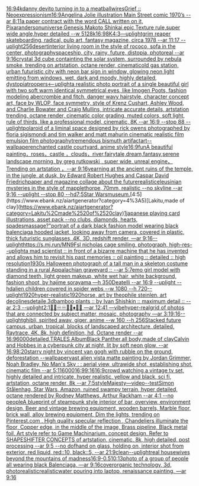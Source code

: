 [16:9](https://www.ebank.nz/aiartgenerator?category=16%3A9)[4k](https://www.ebank.nz/aiartgenerator?category=4k)[danny devito turning in to a meatball](https://www.ebank.nz/aiartgenerator?category=danny%2520devito%2520turning%2520in%2520to%2520a%2520meatball)[wires](https://www.ebank.nz/aiartgenerator?category=wires)[Grief :: Neoexpressionism](https://www.ebank.nz/aiartgenerator?category=Grief%2520%3A%3A%2520Neoexpressionism)[16:9](https://www.ebank.nz/aiartgenerator?category=16%3A9)[Angelina Jolie illustration Main Street comic 1970’s --ar 8:11](https://www.ebank.nz/aiartgenerator?category=Angelina%2520Jolie%2520illustration%2520Main%2520Street%2520comic%25201970%E2%80%99s%2520--ar%25208%3A11)[a paper contract with the word CALL written on it, Pixar](https://www.ebank.nz/aiartgenerator?category=a%2520paper%2520contract%2520with%2520the%2520word%2520CALL%2520written%2520on%2520it%2C%2520Pixar)[anderson](https://www.ebank.nz/aiartgenerator?category=anderson)[universe,Genesis,Makoto Shinkai,epic,Texture rule,super wide angle,hyper detailed --w 512](https://www.ebank.nz/aiartgenerator?category=universe%2CGenesis%2CMakoto%2520Shinkai%2Cepic%2CTexture%2520rule%2Csuper%2520wide%2520angle%2Chyper%2520detailed%2520--w%2520512)[8k](https://www.ebank.nz/aiartgenerator?category=8k)[16:9](https://www.ebank.nz/aiartgenerator?category=16%3A9)[8K](https://www.ebank.nz/aiartgenerator?category=8K)[4:3](https://www.ebank.nz/aiartgenerator?category=4%3A3)[—uplight](https://www.ebank.nz/aiartgenerator?category=%E2%80%94uplight)[grim reaper skateboarding, radical, pulp art, fantasy magazine, circa 1978 --ar 11:17 --uplight](https://www.ebank.nz/aiartgenerator?category=grim%2520reaper%2520skateboarding%2C%2520radical%2C%2520pulp%2520art%2C%2520fantasy%2520magazine%2C%2520circa%25201978%2520--ar%252011%3A17%2520--uplight)[256](https://www.ebank.nz/aiartgenerator?category=256)[desert](https://www.ebank.nz/aiartgenerator?category=desert)[interior living room in the style of rococo, sofa in the center, photography](https://www.ebank.nz/aiartgenerator?category=interior%2520living%2520room%2520in%2520the%2520style%2520of%2520rococo%2C%2520sofa%2520in%2520the%2520center%2C%2520photography)[spaceship, city, rainy, future, distopia, photoreal --ar 9:16](https://www.ebank.nz/aiartgenerator?category=spaceship%2C%2520city%2C%2520rainy%2C%2520future%2C%2520distopia%2C%2520photoreal%2520--ar%25209%3A16)[crystal 3d cube containting the solar system, surrounded by nebula smoke, trending on artstation, octane render, cinematic](https://www.ebank.nz/aiartgenerator?category=crystal%25203d%2520cube%2520containting%2520the%2520solar%2520system%2C%2520surrounded%2520by%2520nebula%2520smoke%2C%2520trending%2520on%2520artstation%2C%2520octane%2520render%2C%2520cinematic)[old gas station, urban futuristic city with neon bar sign in window, glowing neon light emitting from windows, wet, dark and moody, highly detailed, dystopia](https://www.ebank.nz/aiartgenerator?category=old%2520gas%2520station%2C%2520urban%2520futuristic%2520city%2520with%2520neon%2520bar%2520sign%2520in%2520window%2C%2520glowing%2520neon%2520light%2520emitting%2520from%2520windows%2C%2520wet%2C%2520dark%2520and%2520moody%2C%2520highly%2520detailed%2C%2520dystopia)[troopers](https://www.ebank.nz/aiartgenerator?category=troopers)[<--uplight](https://www.ebank.nz/aiartgenerator?category=%3C--uplight)[a realistic photo portrait of a single beautiful girl with two soft warm identical symmetrical eyes, like Imogen Poots, fashion modeling abercrombie and fitch, danger wavy hairstyle, character concept art, face by WLOP, face symmetry, style of Krenz Cushart, Ashley Wood, and Charlie Bowater and Craig Mullins, intricate accurate details, artstation trending, octane render, cinematic color grading, muted colors, soft light, rule of thirds, like a professional model, cinematic, 8K --ar 16:9 --stop 88 --uplight](https://www.ebank.nz/aiartgenerator?category=a%2520realistic%2520photo%2520portrait%2520of%2520a%2520single%2520beautiful%2520girl%2520with%2520two%2520soft%2520warm%2520identical%2520symmetrical%2520eyes%2C%2520like%2520Imogen%2520Poots%2C%2520fashion%2520modeling%2520abercrombie%2520and%2520fitch%2C%2520danger%2520wavy%2520hairstyle%2C%2520character%2520concept%2520art%2C%2520face%2520by%2520WLOP%2C%2520face%2520symmetry%2C%2520style%2520of%2520Krenz%2520Cushart%2C%2520Ashley%2520Wood%2C%2520and%2520Charlie%2520Bowater%2520and%2520Craig%2520Mullins%2C%2520intricate%2520accurate%2520details%2C%2520artstation%2520trending%2C%2520octane%2520render%2C%2520cinematic%2520color%2520grading%2C%2520muted%2520colors%2C%2520soft%2520light%2C%2520rule%2520of%2520thirds%2C%2520like%2520a%2520professional%2520model%2C%2520cinematic%2C%25208K%2520--ar%252016%3A9%2520--stop%252088%2520--uplight)[polaroid of a liminal space designed by rick owens photographed by floria sigismondi and tim walker  and matt mahurin cinematic realistic film emulsion film photography](https://www.ebank.nz/aiartgenerator?category=polaroid%2520of%2520a%2520liminal%2520space%2520designed%2520by%2520rick%2520owens%2520photographed%2520by%2520floria%2520sigismondi%2520and%2520tim%2520walker%2520%2520and%2520matt%2520mahurin%2520cinematic%2520realistic%2520film%2520emulsion%2520film%2520photography)[tremendous bismuth artifact](https://www.ebank.nz/aiartgenerator?category=tremendous%2520bismuth%2520artifact)[art](https://www.ebank.nz/aiartgenerator?category=art)[--wallpaper](https://www.ebank.nz/aiartgenerator?category=--wallpaper)[enchanted castle courtyard. anime style](https://www.ebank.nz/aiartgenerator?category=enchanted%2520castle%2520courtyard.%2520anime%2520style)[16:9](https://www.ebank.nz/aiartgenerator?category=16%3A9)[fun](https://www.ebank.nz/aiartgenerator?category=fun)[A beautiful painting，roses，castle ，clouds，river,fairytale,dream,fantasy,serene landscape,morning, by greg rutkowski , super wide, unreal engine，Trending on artstation ，--ar 9:16](https://www.ebank.nz/aiartgenerator?category=A%2520beautiful%2520painting%EF%BC%8Croses%EF%BC%8Ccastle%2520%EF%BC%8Cclouds%EF%BC%8Criver%2Cfairytale%2Cdream%2Cfantasy%2Cserene%2520landscape%2Cmorning%2C%2520by%2520greg%2520rutkowski%2520%2C%2520super%2520wide%2C%2520unreal%2520engine%EF%BC%8CTrending%2520on%2520artstation%2520%EF%BC%8C--ar%25209%3A16)[yearning at the ancient ruins of the temple, in the jungle, at dusk, by Edward Robert Hughes and Caspar David Friedrich](https://www.ebank.nz/aiartgenerator?category=yearning%2520at%2520the%2520ancient%2520ruins%2520of%2520the%2520temple%2C%2520in%2520the%2520jungle%2C%2520at%2520dusk%2C%2520by%2520Edward%2520Robert%2520Hughes%2520and%2520Caspar%2520David%2520Friedrich)[paper and magazine collage about the future](https://www.ebank.nz/aiartgenerator?category=paper%2520and%2520magazine%2520collage%2520about%2520the%2520future)[realistic](https://www.ebank.nz/aiartgenerator?category=realistic)[eleusinian mysteries in the style of mapplethorpe, 70mm, realistic --no skyline --ar 9:16 --uplight --stop 80 --hd](https://www.ebank.nz/aiartgenerator?category=eleusinian%2520mysteries%2520in%2520the%2520style%2520of%2520mapplethorpe%2C%252070mm%2C%2520realistic%2520--no%2520skyline%2520--ar%25209%3A16%2520--uplight%2520--stop%252080%2520--hd)[7:5](https://www.ebank.nz/aiartgenerator?category=7%3A5)[Star Wars](https://www.ebank.nz/aiartgenerator?category=Star%2520Wars)[museum.](https://www.ebank.nz/aiartgenerator?category=museum.)[4:5](https://www.ebank.nz/aiartgenerator?category=4%3A5)[Lakitu,made of clay](https://www.ebank.nz/aiartgenerator?category=Lakitu%2Cmade%2520of%2520clay)[1](https://www.ebank.nz/aiartgenerator?category=1)[japanese playing card illustrations, asset pack --no clubs, diamonds, hearts, spades](https://www.ebank.nz/aiartgenerator?category=japanese%2520playing%2520card%2520illustrations%2C%2520asset%2520pack%2520--no%2520clubs%2C%2520diamonds%2C%2520hearts%2C%2520spades)[massage?"](https://www.ebank.nz/aiartgenerator?category=massage%3F%22)[portrait of a dark black fashion model wearing black balenciaga hooded jacket, looking away from camera, covered in plastic, thick futuristic sunglasses, 4K, 3D, redshift render, —ar 9:16](https://www.ebank.nz/aiartgenerator?category=portrait%2520of%2520a%2520dark%2520black%2520fashion%2520model%2520wearing%2520black%2520balenciaga%2520hooded%2520jacket%2C%2520looking%2520away%2520from%2520camera%2C%2520covered%2520in%2520plastic%2C%2520thick%2520futuristic%2520sunglasses%2C%25204K%2C%25203D%2C%2520redshift%2520render%2C%2520%E2%80%94ar%25209%3A16)[--uplight](https://www.ebank.nz/aiartgenerator?category=--uplight)[https://s.mj.run/MN9Fsl  nicholas cage smiling, photograph, high-res](https://www.ebank.nz/aiartgenerator?category=https%3A//s.mj.run/MN9Fsl%2520%2520nicholas%2520cage%2520smiling%2C%2520photograph%2C%2520high-res)[--uplight](https://www.ebank.nz/aiartgenerator?category=--uplight)[a mad scientist ::  in front of a bizarre machine that he has invented and allows him to revisit his past memories :: oil painting :: detailed :: high resolution](https://www.ebank.nz/aiartgenerator?category=a%2520mad%2520scientist%2520%3A%3A%2520%2520in%2520front%2520of%2520a%2520bizarre%2520machine%2520that%2520he%2520has%2520invented%2520and%2520allows%2520him%2520to%2520revisit%2520his%2520past%2520memories%2520%3A%3A%2520oil%2520painting%2520%3A%3A%2520detailed%2520%3A%3A%2520high%2520resolution)[1930s Halloween photograph of a tall man in a skeleton costume standing in a rural Appalachian graveyard :: --ar 5:7](https://www.ebank.nz/aiartgenerator?category=1930s%2520Halloween%2520photograph%2520of%2520a%2520tall%2520man%2520in%2520a%2520skeleton%2520costume%2520standing%2520in%2520a%2520rural%2520Appalachian%2520graveyard%2520%3A%3A%2520--ar%25205%3A7)[emo girl model with diamond teeth, light green makeup, white wet hair, white background, fashion shoot, by hajime sorayama —h 350](https://www.ebank.nz/aiartgenerator?category=emo%2520girl%2520model%2520with%2520diamond%2520teeth%2C%2520light%2520green%2520makeup%2C%2520white%2520wet%2520hair%2C%2520white%2520background%2C%2520fashion%2520shoot%2C%2520by%2520hajime%2520sorayama%2520%E2%80%94h%2520350)[Deatelli --ar 16:9 --uplight --hd](https://www.ebank.nz/aiartgenerator?category=Deatelli%2520--ar%252016%3A9%2520--uplight%2520--hd)[alien children covered in spider webs --w 1080 --h 720](https://www.ebank.nz/aiartgenerator?category=alien%2520children%2520covered%2520in%2520spider%2520webs%2520--w%25201080%2520--h%2520720)[--uplight](https://www.ebank.nz/aiartgenerator?category=--uplight)[1920](https://www.ebank.nz/aiartgenerator?category=1920)[hyper-realistic](https://www.ebank.nz/aiartgenerator?category=hyper-realistic)[1920](https://www.ebank.nz/aiartgenerator?category=1920)[horse, art by theophile steinlen, art deco](https://www.ebank.nz/aiartgenerator?category=horse%2C%2520art%2520by%2520theophile%2520steinlen%2C%2520art%2520deco)[lines](https://www.ebank.nz/aiartgenerator?category=lines)[detaile,3d](https://www.ebank.nz/aiartgenerator?category=detaile%2C3d)[bamboo plants :: by Ivan Shishkin :: maximum detail :: --ar 2:3 --uplight](https://www.ebank.nz/aiartgenerator?category=bamboo%2520plants%2520%3A%3A%2520by%2520Ivan%2520Shishkin%2520%3A%3A%2520maximum%2520detail%2520%3A%3A%2520--ar%25202%3A3%2520--uplight)[2:1](https://www.ebank.nz/aiartgenerator?category=2%3A1)[📐📐♾♾🔸🔶♦️🏁🏁 —ar 12:41 —vibe](https://www.ebank.nz/aiartgenerator?category=%F0%9F%93%90%F0%9F%93%90%E2%99%BE%E2%99%BE%F0%9F%94%B8%F0%9F%94%B6%E2%99%A6%EF%B8%8F%F0%9F%8F%81%F0%9F%8F%81%2520%E2%80%94ar%252012%3A41%2520%E2%80%94vibe)[hyper-real](https://www.ebank.nz/aiartgenerator?category=hyper-real)[grid of photos that are connected by subject matter, mosaic, photography  —ar 3:1](https://www.ebank.nz/aiartgenerator?category=grid%2520of%2520photos%2520that%2520are%2520connected%2520by%2520subject%2520matter%2C%2520mosaic%2C%2520photography%2520%2520%E2%80%94ar%25203%3A1)[9:16](https://www.ebank.nz/aiartgenerator?category=9%3A16)[--uplight](https://www.ebank.nz/aiartgenerator?category=--uplight)[ghibli, spirited away, giger, anime --w 160 --h 256](https://www.ebank.nz/aiartgenerator?category=ghibli%2C%2520spirited%2520away%2C%2520giger%2C%2520anime%2520--w%2520160%2520--h%2520256)[Stacked future campus, urban, tropical, blocks of landscaped architecture, detailed, Raytrace, 4K, 8k, high definition, hd, Octane render --ar 16:9](https://www.ebank.nz/aiartgenerator?category=Stacked%2520future%2520campus%2C%2520urban%2C%2520tropical%2C%2520blocks%2520of%2520landscaped%2520architecture%2C%2520detailed%2C%2520Raytrace%2C%25204K%2C%25208k%2C%2520high%2520definition%2C%2520hd%2C%2520Octane%2520render%2520--ar%252016%3A9)[6000](https://www.ebank.nz/aiartgenerator?category=6000)[detailed,](https://www.ebank.nz/aiartgenerator?category=detailed%2C)[TRALES Album](https://www.ebank.nz/aiartgenerator?category=TRALES%2520Album)[Black Panther,all body,made of clay](https://www.ebank.nz/aiartgenerator?category=Black%2520Panther%2Call%2520body%2Cmade%2520of%2520clay)[Calvin and Hobbes in a cyberpunk city at night, lit by soft neon glow, --ar 16:9](https://www.ebank.nz/aiartgenerator?category=Calvin%2520and%2520Hobbes%2520in%2520a%2520cyberpunk%2520city%2520at%2520night%2C%2520lit%2520by%2520soft%2520neon%2520glow%2C%2520--ar%252016%3A9)[8:20](https://www.ebank.nz/aiartgenerator?category=8%3A20)[starry night by vincent van gogh with rubble on the ground, deforestation --wallpaper](https://www.ebank.nz/aiartgenerator?category=starry%2520night%2520by%2520vincent%2520van%2520gogh%2520with%2520rubble%2520on%2520the%2520ground%2C%2520deforestation%2520--wallpaper)[vast alien vista matte painting by Jordan Grimmer, Noah Bradley, No Man's Sky : : aerial view, ultrawide shot, establishing shot, cinematic film --ar 5:1](https://www.ebank.nz/aiartgenerator?category=vast%2520alien%2520vista%2520matte%2520painting%2520by%2520Jordan%2520Grimmer%2C%2520Noah%2520Bradley%2C%2520No%2520Man%27s%2520Sky%2520%3A%2520%3A%2520aerial%2520view%2C%2520ultrawide%2520shot%2C%2520establishing%2520shot%2C%2520cinematic%2520film%2520--ar%25205%3A1)[16000](https://www.ebank.nz/aiartgenerator?category=16000)[16:9](https://www.ebank.nz/aiartgenerator?category=16%3A9)[9:16](https://www.ebank.nz/aiartgenerator?category=9%3A16)[16:9](https://www.ebank.nz/aiartgenerator?category=16%3A9)[crowd watching a vintage tv set, highly detailed and intricate, hyper realistic, yellow and black, sci fi, artstation, octane render, 8k --ar 7:5](https://www.ebank.nz/aiartgenerator?category=crowd%2520watching%2520a%2520vintage%2520tv%2520set%2C%2520highly%2520detailed%2520and%2520intricate%2C%2520hyper%2520realistic%2C%2520yellow%2520and%2520black%2C%2520sci%2520fi%2C%2520artstation%2C%2520octane%2520render%2C%25208k%2520--ar%25207%3A5)[style](https://www.ebank.nz/aiartgenerator?category=style)[Majesty—video](https://www.ebank.nz/aiartgenerator?category=Majesty%E2%80%94video)[--test](https://www.ebank.nz/aiartgenerator?category=--test)[Simon Stålenhag, Star Wars, Amazon, ruined swampy terrain, hyper detailed, octane rendered by Rodney Matthews, Arthur Rackham --ar 4:1 --no people](https://www.ebank.nz/aiartgenerator?category=Simon%2520St%C3%A5lenhag%2C%2520Star%2520Wars%2C%2520Amazon%2C%2520ruined%2520swampy%2520terrain%2C%2520hyper%2520detailed%2C%2520octane%2520rendered%2520by%2520Rodney%2520Matthews%2C%2520Arthur%2520Rackham%2520--ar%25204%3A1%2520--no%2520people)[A blueprint of steampunk style interior of bar,  overview, environment  design,  Beer and vintage brewing equipment, wooden barrels,  Marble floor, brick wall, alloy brewing equipment, Dim the lights, trending on Pinterest.com  , High quality specular reflection ,  Chandeliers illuminate the floor, Copper  edge, in the middle of the image, Brass pipeline,  Black metal foil,  Art style refer to Game Machinarium.  concept design, Refer to SHAPESHIFTER CONCEPTS  of artstation, cinematic,  8k, high detailed,  post processing    --ar 9:5   --no dof](https://www.ebank.nz/aiartgenerator?category=A%2520blueprint%2520of%2520steampunk%2520style%2520interior%2520of%2520bar%2C%2520%2520overview%2C%2520environment%2520%2520design%2C%2520%2520Beer%2520and%2520vintage%2520brewing%2520equipment%2C%2520wooden%2520barrels%2C%2520%2520Marble%2520floor%2C%2520brick%2520wall%2C%2520alloy%2520brewing%2520equipment%2C%2520Dim%2520the%2520lights%2C%2520trending%2520on%2520Pinterest.com%2520%2520%2C%2520High%2520quality%2520specular%2520reflection%2520%2C%2520%2520Chandeliers%2520illuminate%2520the%2520floor%2C%2520Copper%2520%2520edge%2C%2520in%2520the%2520middle%2520of%2520the%2520image%2C%2520Brass%2520pipeline%2C%2520%2520Black%2520metal%2520foil%2C%2520%2520Art%2520style%2520refer%2520to%2520Game%2520Machinarium.%2520%2520concept%2520design%2C%2520Refer%2520to%2520SHAPESHIFTER%2520CONCEPTS%2520%2520of%2520artstation%2C%2520cinematic%2C%2520%25208k%2C%2520high%2520detailed%2C%2520%2520post%2520processing%2520%2520%2520%2520--ar%25209%3A5%2520%2520%2520--no%2520dof)[hand on glass, holding on, interior shot from exterior, red liquid, red::10, black::5, --ar 21:9](https://www.ebank.nz/aiartgenerator?category=hand%2520on%2520glass%2C%2520holding%2520on%2C%2520interior%2520shot%2520from%2520exterior%2C%2520red%2520liquid%2C%2520red%3A%3A10%2C%2520black%3A%3A5%2C%2520--ar%252021%3A9)[clean](https://www.ebank.nz/aiartgenerator?category=clean)[--uplight](https://www.ebank.nz/aiartgenerator?category=--uplight)[real housewives beyond the mountains of madness](https://www.ebank.nz/aiartgenerator?category=real%2520housewives%2520beyond%2520the%2520mountains%2520of%2520madness)[16:9](https://www.ebank.nz/aiartgenerator?category=16%3A9)[-0.5](https://www.ebank.nz/aiartgenerator?category=-0.5)[10:13](https://www.ebank.nz/aiartgenerator?category=10%3A13)[photo of a group of people all wearing black Balenciaga, —ar 9:16](https://www.ebank.nz/aiartgenerator?category=photo%2520of%2520a%2520group%2520of%2520people%2520all%2520wearing%2520black%2520Balenciaga%2C%2520%E2%80%94ar%25209%3A16)[cover](https://www.ebank.nz/aiartgenerator?category=cover)[organic technology, 3d, photorealistic](https://www.ebank.nz/aiartgenerator?category=organic%2520technology%2C%25203d%2C%2520photorealistic)[realistic](https://www.ebank.nz/aiartgenerator?category=realistic)[water pouring into laptop, renaissance painting, —ar 9:16](https://www.ebank.nz/aiartgenerator?category=water%2520pouring%2520into%2520laptop%2C%2520renaissance%2520painting%2C%2520%E2%80%94ar%25209%3A16)